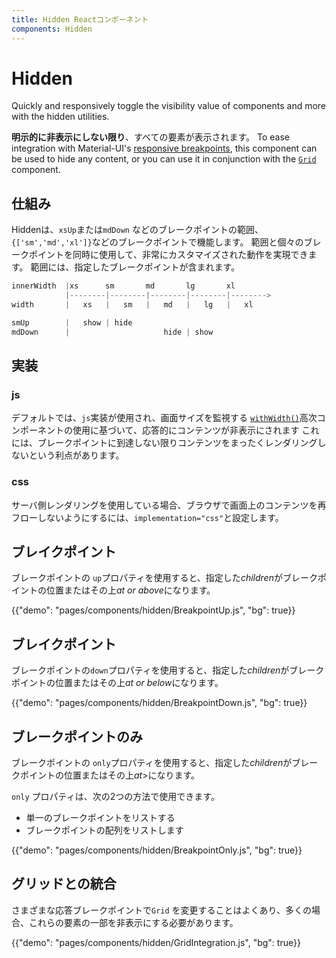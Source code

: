 ```yaml
---
title: Hidden Reactコンポーネント
components: Hidden
---
```


# Hidden

<p class="description">Quickly and responsively toggle the visibility value of components and more with the hidden utilities.</p>

**明示的に非表示にしない限り**、すべての要素が表示されます。 To ease integration with Material-UI's [responsive breakpoints](/customization/breakpoints/), this component can be used to hide any content, or you can use it in conjunction with the [`Grid`](/components/grid/) component.

## 仕組み

Hiddenは、`xsUp`または`mdDown` などのブレークポイントの範囲、 `{['sm','md','xl']}`などのブレークポイントで機能します。 範囲と個々のブレークポイントを同時に使用して、非常にカスタマイズされた動作を実現できます。 範囲には、指定したブレークポイントが含まれます。

```js
innerWidth  |xs      sm       md       lg       xl
            |--------|--------|--------|--------|-------->
width       |   xs   |   sm   |   md   |   lg   |   xl

smUp        |   show | hide
mdDown      |                     hide | show

```

## 実装

### js

デフォルトでは、`js`実装が使用され、画面サイズを監視する [`withWidth()`](/customization/breakpoints/#withwidth)高次コンポーネントの使用に基づいて、応答的にコンテンツが非表示にされます これには、ブレークポイントに到達しない限りコンテンツをまったくレンダリングしないという利点があります。

### css

サーバ側レンダリングを使用している場合、ブラウザで画面上のコンテンツを再フローしないようにするには、`implementation="css"`と設定します。

## ブレイクポイント

ブレークポイントの `up`プロパティを使用すると、指定した*children*がブレークポイントの位置またはその上*at or above*になります。

{{"demo": "pages/components/hidden/BreakpointUp.js", "bg": true}}

## ブレイクポイント

ブレークポイントの`down`プロパティを使用すると、指定した*children*がブレークポイントの位置またはその上*at or below*になります。

{{"demo": "pages/components/hidden/BreakpointDown.js", "bg": true}}

## ブレークポイントのみ

ブレークポイントの `only`プロパティを使用すると、指定した*children*がブレークポイントの位置またはその上*at*>になります。

`only` プロパティは、次の2つの方法で使用できます。

- 単一のブレークポイントをリストする
- ブレークポイントの配列をリストします

{{"demo": "pages/components/hidden/BreakpointOnly.js", "bg": true}}

## グリッドとの統合

さまざまな応答ブレークポイントで`Grid` を変更することはよくあり、多くの場合、これらの要素の一部を非表示にする必要があります。

{{"demo": "pages/components/hidden/GridIntegration.js", "bg": true}}